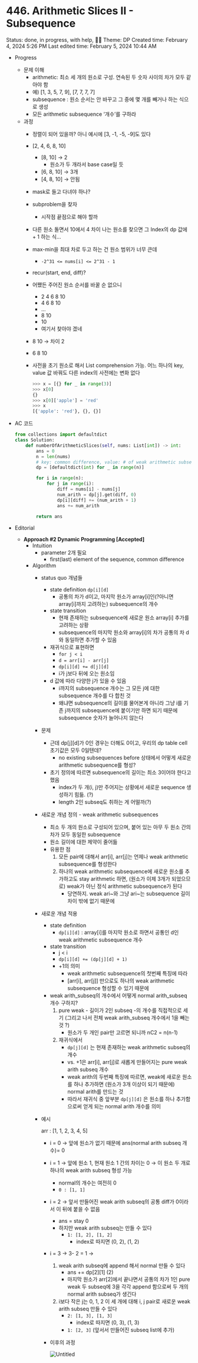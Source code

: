 # 446. Arithmetic Slices II - Subsequence

Status: done, in progress, with help, 🏋️‍♀️
Theme: DP
Created time: February 4, 2024 5:26 PM
Last edited time: February 5, 2024 10:44 AM

- Progress
    - 문제 이해
        - arithmetic: 최소 세 개의 원소로 구성. 연속된 두 숫자 사이의 차가 모두 같아야 함
        - 예) [1, 3, 5, 7, 9], [7, 7, 7, 7]
        - subsequence : 원소 순서는 안 바꾸고 그 중에 몇 개를 빼거나 하는 식으로 생성
        - 모든 arithmetic subsequence ‘개수’를 구하라
    - 과정
        - 정렬이 되어 있을까? 아니 예시에 [3, -1, -5, -9]도 있다
        - [2, 4, 6, 8, 10]
            - [8, 10] → 2
                - 원소가 두 개라서 base case일 듯
            - [6, 8, 10] → 3개
            - [4, 8, 10] → 안됨
        - mask로 들고 다녀야 하나?
        - subproblem을 찾자
            - 시작점 끝점으로 해야 할까
        - 다른 원소 돌면서 10에서 4 차이 나는 원소를 찾으면 그 Index의 dp 값에 + 1 하는 식…
        - max-min을 최대 차로 두고 하는 건 원소 범위가 너무 큰데
            - `-2^31 <= nums[i] <= 2^31 - 1`
        - recur(start, end, diff)?
        - 어쨌든 주어진 원소 순서를 바꿀 순 없으니
            - 2 4 6 8 10
            - 4 6 8 10
            - …
            - 8 10
            - 10
            - 여기서 찾아야 겠네
        - 8 10 → 차이 2
        - 6 8 10
        - 사전을 초기 원소로 해서 List comprehension 가능. 어느 하나의 key, value 값 바꿔도 다른 index의 사전에는 변화 없다
            
            ```python
            >>> x = [{} for _ in range(3)]
            >>> x[0]
            {}
            >>> x[0]['apple'] = 'red'
            >>> x
            [{'apple': 'red'}, {}, {}]
            ```
            
- AC 코드
    
    ```python
    from collections import defaultdict 
    class Solution:
        def numberOfArithmeticSlices(self, nums: List[int]) -> int:
            ans = 0
            n = len(nums)
            # key: common difference, value: # of weak arithmetic subsequences 
            dp = [defaultdict(int) for _ in range(n)]
    
            for i in range(n):
                for j in range(i):
                    diff = nums[i] - nums[j]
                    num_arith = dp[j].get(diff, 0)
                    dp[i][diff] += (num_arith + 1)
                    ans += num_arith 
            
            return ans
    ```
    
- Editorial
    - **Approach #2 Dynamic Programming [Accepted]**
        - Intuition
            - parameter 2개 필요
                - first(last) element of the sequence, common difference
        - Algorithm
            - status quo 개념들
                - state definition `dp[i][d]`
                    - 공통의 차가 d이고, 마지막 원소가 array[i]인(?아니면 array[i]까지 고려하는) subsequence의 개수
                - state transition
                    - 현재 존재하는 subsequence에 새로운 원소 array[i] 추가를 고려하는 상황
                    - subsequence의 마지막 원소와 array[i]의 차가 공통의 차 d와 동일하면 추가할 수 있음
                - 재귀식으로 표현하면
                    - `for j < i`
                    - `d = arr[i] - arr[j]`
                    - `dp[i][d] += d[j][d]`
                    - i가 j보다 뒤에 오는 원소임
                - d 값에 따라 다양한 j가 있을 수 있음
                    - i까지의 subsequence 개수는 그 모든 j에 대한 subsequence 개수를 다 합친 것
                    - 왜냐면 subsequence의 길이를 물어본게 아니라 그냥 i를 기존 j까지의 subsequence에 붙이기만 하면 되기 때문에 subsequence 숫자가 늘어나지 않는다
            - 문제
                - 근데 dp[j][d]가 0인 경우는 더해도 0이고, 우리의 dp table cell 초기값은 모두 0일텐데?
                    - no existing subsequences before 상태에서 어떻게 새로운 arithmetic subsequence를 형성?
                - 초기 정의에 따르면 subsequence의 길이는 최소 3이어야 한다고 했음
                    - index가 두 개(i, j)만 주어지는 상황에서 새로운 sequence 생성하기 힘듦. (?)
                    - length 2인 subseq도 취하는 게 어떨까(?)
            - 새로운 개념 정의 - weak arithmetic subsequences
                - 최소 두 개의 원소로 구성되어 있으며, 붙어 있는 아무 두 원소 간의 차가 모두 동일한 subsequence
                - 원소 길이에 대한 제약이 줄어듦
                - 유용한 점
                    1. 모든 pair에 대해서 arr[i], arr[j]는 언제나 weak arithmetic subsequence를 형성한다 
                    2. 하나의 weak arithmetic subsequence에 새로운 원소를 추가하고도 stay arithmetic 하면, (원소가 이제 3개가 되었으므로) weak가 아닌 정식 arithmetic subsequence가 된다 
                        - 당연하지. weak ari~와 그냥 ari~는 subsequence 길이 차이 밖에 없기 때문에
            - 새로운 개념 적용
                - state definition
                    - `dp[i][d]`  : array[i]를 마지막 원소로 하면서 공통인 d인 weak arithmetic subsequence 개수
                - state transition
                    - j < i
                    - `dp[i][d] += (dp[j][d] + 1)`
                    - +1의 의미
                        - weak arithmetic subsequence의 첫번째 특징에 따라
                        - [arr[i], arr[j]] 만으로도 하나의 weak arithmetic subsequence 형성할 수 있기 때문에
                - weak arith_subseq의 개수에서 어떻게 normal arith_subseq 개수 구하지?
                    1. pure weak - 길이가 2인 subseq -의 개수를 직접적으로 세기 (그리고 나서 전체 weak arith_subseq 개수에서 1을 빼는 것 ?)
                        - 원소가 두 개인 pair만 고르면 되니까 nC2 = n(n-1)
                    2. 재귀식에서
                        - `dp[j][d]` 는 현재 존재하는 weak arithmetic subseq의 개수
                        - vs. +1은 arr[i], arr[j]로 새롭게 만들어지는 pure weak arith subseq 개수
                        - weak arith의 두번째 특징에 따르면, weak에 새로운 원소를 하나 추가하면 (원소가 3개 이상이 되기 때문에) normal arith를 만드는 것
                        - 따라서 재귀식 중 앞부분 `dp[j][d]` 은 원소를 하나 추가함으로써 얻게 되는 normal arith 개수를 의미
            - 예시
                
                arr : [1, 1, 2, 3, 4, 5]
                
                - i = 0 → 앞에 원소가 없기 때문에 ans(normal arith subseq 개수)= 0
                - i = 1 → 앞에 원소 1, 현재 원소 1 간의 차이는 0 → 이 원소 두 개로 하나의 weak arith subseq 형성 가능
                    - normal의 개수는 여전히 0
                    - `0 : [1, 1]`
                - i = 2 → 앞서 만들어진 weak arith subseq의 공통 diff가 0이라서 이 뒤에 붙을 수 없음
                    - ans = stay 0
                    - 하지만 weak arith subseq는 만들 수 있다
                        - `1: [1, 2], [1, 2]`
                            - index로 따지면 (0, 2), (1, 2)
                - i = 3 → 3- 2 = 1 →
                    1.  weak arith subseq에 append 해서 normal 만들 수 있다
                        - ans += dp[2][1] (2)
                        - 마지막 원소가 arr[2]에서 끝나면서 공통의 차가 1인 pure weak 두 subseq에 3을 각각 append 함으로써 두 개의 normal arith subseq가 생긴다
                    2. i보다 작은 j는 0, 1, 2 이 세 개에 대해 i, j pair로 새로운 weak arith subseq 만들 수 있다 
                        - `2: [1, 3], [1, 3]`
                            - index로 따지면 (0, 3), (1, 3)
                        - `1: [2, 3]`  (앞서서 만들어진 subseq list에 추가)
                - 이후의 과정
                    
                    ![Untitled](Untitled%20210.png)